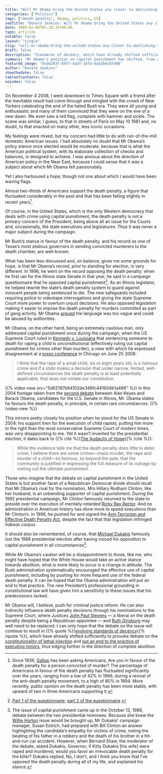 ```yaml
---
title: "Will Mr Obama bring the United States any closer to abolishing the death penalty?"
categories: ["Politics"]
tags: ["death penalty", Obama, politics, US]
seoTitle: "Donald Jenkins: Will Mr Obama bring the United States any closer to abolishing the death penalty?"
date: 2009-02-06T01:10:39+00:00
type: articles
notable: false
layout: "single"
slug: "will-mr-obama-bring-the-united-states-any-closer-to-abolishing-the-death-penalty"
draft: false
description: "Standards of decency, which have already shifted sufficiently to provoke debate on the constitutionality of lethal injection and put an end to the execution of minors, are now evolving towards complete abolition."
summary: "Mr Obama's position on capital punishment has shifted, from opposition in 1996 to support in limited circumstances. Yet he will, I believe, push for criminal justice reform. He can also indirectly influence death penalty decisions through his nominations to the Supreme Court, where Justices Stevens—a liberal on the death penalty despite being a Republican appointee—and Ginsburg may well need to be replaced. I can only hope that the debate on the issue will continue to result in “standards of decency”, which have already shifted sufficiently to provoke debate on the constitutionality of lethal injection and put an end to the practice of executing minors, evolving further in the direction of complete abolition."
featured_image: "0cb6203f-69f7-43df-1bfd-ba52bdc87d00"
author: "Donald Jenkins"
showthedate: false
tableofcontents: false
noindex: false
---
```


On November 4 2008, I went downtown to Times Square with a friend after the inevitable result had come through and mingled with the crowd of New Yorkers celebrating the end of the hated Bush era. They were all young and enthusiastic and many of them convinced that they were on the eve of a new dawn. We even saw a red flag, complete with hammer and sickle. The scene was similar, I guess, to that in streets of Paris on May 10 1981 and, no doubt, to that enacted on many other, less iconic occasions.

My feelings were mixed, but my concern had little to do with run-of-the-mill domestic American issues. I had absolutely no doubt that Mr Obama’s policy stance once elected would be moderate, because that is what the American political system, with its elaborate collection of checks and balances, is designed to achieve. I was anxious about the direction of American policy in the Near East, because I could sense that it was a subject about which Mr Obama felt passionately.

Yet I also harboured a hope, though not one about which I would have been waving flags.

Almost two-thirds of Americans support the death penalty, a figure that fluctuated considerably in the past and that has been falling slightly in recent years[^1].

Of course, in the United States, which is the only Western democracy that deals with crime using capital punishment, the death penalty is not a primary concern of the President, being above all an issue for the Courts and, occasionally, the state executives and legislatures. Thus it was never a major subject during the campaign.

Mr Bush’s stance in favour of the death penalty, and his record as one of Texas’s most zealous governors in sending convicted murderers to the death chamber, are well-known.

What has been less discussed and, on balance, gives me some grounds for hope, is that Mr Obama’s record, prior to standing for election, is very different. In 1996, he went on the record opposing the death penalty: when he first ran for the Illinois state Senate in that year, he said in a campaign questionnaire that he opposed capital punishment[^2]. As an Illinois legislator, he helped rewrite the state’s death penalty system to guard against innocent people being sentenced to die. The new safeguards included requiring police to videotape interrogations and giving the state Supreme Court more power to overturn unjust decisions. He also opposed legislation making it easier to impose the death penalty for murders committed as part of gang activity. Mr Obama [argued](https://web.archive.org/web/20090121100959/https://www.sfgate.com/cgi-bin/article.cgi?f=/n/a/2008/06/25/politics/p145123D44.DTL) the language was too vague and could be abused by authorities.

Mr Obama, on the other hand, being an extremely cautious man, only addressed capital punishment once during the campaign, when the US Supreme Court ruled in [Kennedy v. Louisiana](https://en.wikipedia.org/wiki/Patrick_O._Kennedy "Kennedy v. Louisiana - Wikipedia, the free encyclopedia") that sentencing someone to death for raping a child is unconstitutional (effectively ruling out capital punishment for crimes other than murder), a view with which he expressed disagreement at a [press conference](https://shared.via.dj/JqN3f.pdf) in Chicago on June 25 2008:

> I think that the rape of a small child, six or eight years old, is a heinous crime and if a state makes a decision that under narrow, limited, well-defined circumstances the death penalty is at least potentially applicable, that does not violate our constitution.

{{% video-new src="5d62197b64102de346fc441604b1a486" %}}
In this 2004 footage taken from the [second debate](https://justfacts.votesmart.org/public-statement/839289/transcript-of-2nd-debate-between-alan-keyes-barack-obama) between Alan Keyes and Barack Obama, candidates for the U.S. Senate in Illinois, Mr. Obama states he favours the death penalty, in principle, in certain rare circumstances.
{{% /video-new %}}

This mirrors pretty closely his position when he stood for the US Senate in 2004: his support then for the execution of child rapists, putting him more to the right than the most conservative Supreme Court of modern times, was very disappointing to me. Yet it wasn’t invented for the presidential election; it dates back to {{% cite %}}[The Audacity of Hope](https://en.wikipedia.org/wiki/The_Audacity_of_Hope "Wikipedia Entry: The Audacity of Hope"){{% /cite %}}:

> While the evidence tells me that the death penalty does little to deter crime, I believe there are some crimes—mass murder, the rape and murder of a child—so heinous, so beyond the pale, that the community is justified in expressing the full measure of its outrage by meting out the ultimate punishment.

Those who imagine that the debate on capital punishment in the United States is but another facet of a Republican-Democrat divide should recall that Mr Obama’s rival for the nomination, Mrs Hillary Rodham Clinton, like her husband, is an unbending supporter of capital punishment. During the 1992 presidential campaign, Mr Clinton famously returned to the state to preside over the execution of mentally-retarded [Ricky Ray Rector](https://en.wikipedia.org/wiki/Ricky_Ray_Rector "Wikipedia Entry: Ricky Ray Rector"). And no administration in American history has done more to speed executions than Mr Clinton’s. In 1996, he pushed for and signed the [Anti-Terrorism and Effective Death Penalty Act](https://en.wikipedia.org/wiki/Antiterrorism_and_Effective_Death_Penalty_Act_of_1996 "Wikipedia Entry: Antiterrorism and Effective Death Penalty Act of 1996"), despite the fact that that legislation infringed _habeas corpus_.

It should also be remembered, of course, that [Michael Dukakis](https://en.wikipedia.org/wiki/Michael_Dukakis "Wikipedia Entry: Michael Dukakis") famously lost the 1988 presidential election after having voiced his opposition to capital punishment in all circumstances[^3].

While Mr Obama’s caution will be a disappointment to those, like me, who might have hoped that the White House would take an active stance towards abolition, what is more likely to occur is a change in attitude. The Bush administration systematically encouraged the effective use of capital punishment, including by pushing for more frequent use of the federal death penalty. It can be hoped that the Obama administration will put an end to that practice. The new President’s professional grounding in constitutional law will have given him a sensitivity to these issues that his predecessors lacked.

Mr Obama will, I believe, push for criminal justice reform. He can also indirectly influence death penalty decisions through his nominations to the Supreme Court, where Justices [John Paul Stevens](https://en.wikipedia.org/wiki/John_Paul_Stevens "Wikipedia Entry: John Paul Stevens") — a liberal on the death penalty despite being a Republican appointee — and [Ruth Ginsburg](https://en.wikipedia.org/wiki/Ruth_Bader_Ginsburg "Wikipedia Entry: Ruth Bader Ginsburg") may well need to be replaced. I can only hope that the debate on the issue will continue to result in {{% quote %}}[evolving standards of decency](https://en.wikipedia.org/wiki/Living_Constitution "Wikipedia Entry: Living Constitution"){{% /quote %}}, which have already shifted sufficiently to provoke debate on the [constitutionality of lethal injection](https://en.wikipedia.org/wiki/Baze_v._Rees "Baze v. Rees - Wikipedia, the free encyclopedia") and [put an end to the practice of executing minors](https://en.wikipedia.org/wiki/Roper_v._Simmons "Roper v. Simmons - Wikipedia, the free encyclopedia"), thus edging further in the direction of complete abolition.

[^1]: Since 1936, [Gallup](https://www.deathpenaltyinfo.org/gallup-poll-who-supports-death-penalty) has been asking Americans, Are you in favour of the death penalty for a person convicted of murder? The percentage of Americans in favour of the death penalty has fluctuated significantly over the years, ranging from a low of 42% in 1966, during a revival of the anti-death penalty movement, to a high of 80% in 1994. More recently, public opinion on the death penalty has been more stable, with upward of two in three Americans supporting it.
[^2]: [Part 1 of the questionnaire](https://www.politico.com/static/PPM41_obamaquestionaire1newest.html); [part 2 of the questionnaire](https://www.politico.com/static/PPM41_obamaquestionaire2.html).
[^3]: The issue of capital punishment came up in the October 13, 1988, debate between the two presidential nominees. Because she knew the [Willie Horton](https://en.wikipedia.org/wiki/Willie_Horton) issue would be brought up, Mr Dukakis’ campaign manager, Susan Estrich, had prepared with Bill Clinton an answer highlighting the candidate’s empathy for victims of crime, noting the beating of his father in a robbery and the death of his brother in a hit-and-run car accident. However, when Bernard Shaw, the moderator of the debate, asked Dukakis, Governor, if Kitty Dukakis [his wife] were raped and murdered, would you favor an irrevocable death penalty for the killer? Dukakis replied, No, I don’t, and I think you know that I’ve opposed the death penalty during all of my life, and explained his stance.
